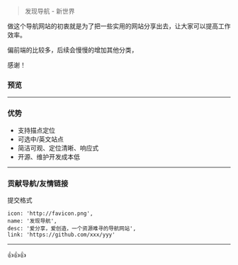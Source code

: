 
> 发现导航 - 新世界


做这个导航网站的初衷就是为了把一些实用的网站分享出去，让大家可以提高工作效率。

偏前端的比较多，后续会慢慢的增加其他分类，

感谢！



### 预览

----


### 优势
- 支持描点定位
- 可选中/英文站点
- 简洁可观、定位清晰、响应式
- 开源、维护开发成本低



----

### 贡献导航/友情链接

提交格式
```
icon: 'http://favicon.png',
name: '发现导航',
desc: '爱分享，爱创造，一个资源难寻的导航网站',
link: 'https://github.com/xxx/yyy'
```




----

👍👍👍



